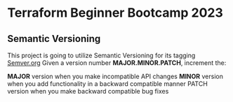 # Terraform Beginner Bootcamp 2023


## Semantic Versioning

This project is going to utilize Semantic Versioning for its tagging
[Semver.org](https://semver.org/)
Given a version number **MAJOR.MINOR.PATCH**, increment the:

**MAJOR** version when you make incompatible API changes
**MINOR** version when you add functionality in a backward compatible manner
PATCH version when you make backward compatible bug fixes
